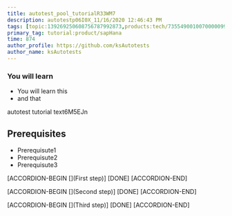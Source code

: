 ```yaml
---
title: autotest_pool_tutorialR33WM7
description: autotestp06I0X_11/16/2020 12:46:43 PM
tags: [topic:139269250608756787992873,products:tech/73554900100700000996,tutorial:experience/advanced]
primary_tag: tutorial:product/sapHana
time: 874
author_profile: https://github.com/ksAutotests
author_name: ksAutotests
---
```

### You will learn
- You will learn this
- and that

autotest tutorial text6M5EJn

## Prerequisites
- Prerequisute1
- Prerequisute2
- Prerequisute3

[ACCORDION-BEGIN [](First step)]
[DONE]
[ACCORDION-END]

[ACCORDION-BEGIN [](Second step)]
[DONE]
[ACCORDION-END]

[ACCORDION-BEGIN [](Third step)]
[DONE]
[ACCORDION-END]


